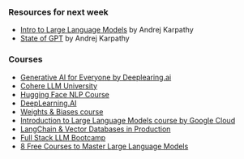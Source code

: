 ### Resources for next week

* [Intro to Large Language Models](https://www.youtube.com/watch?v=zjkBMFhNj_g) by Andrej Karpathy
* [State of GPT](https://www.youtube.com/watch?v=bZQun8Y4L2A) by Andrej Karpathy


### Courses
* [Generative AI for Everyone by Deeplearing.ai](https://www.coursera.org/learn/generative-ai-for-everyone)
* [Cohere LLM University](https://cohere.com/llmu)
* [Hugging Face NLP Course](https://huggingface.co/learn/nlp-course/chapter1)
* [DeepLearning.AI](https://www.deeplearning.ai/courses/)
* [Weights & Biases course](https://www.wandb.courses/courses/building-llm-powered-apps)
* [Introduction to Large Language Models course by Google Cloud](https://www.cloudskillsboost.google/course_templates/539)
* [LangChain & Vector Databases in Production](https://learn.activeloop.ai/courses/langchain)
* [Full Stack LLM Bootcamp](https://fullstackdeeplearning.com/llm-bootcamp/)
* [8 Free Courses to Master Large Language Models](https://www.turingpost.com/p/llms-courses)